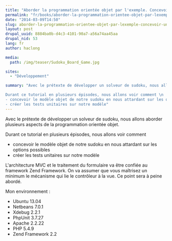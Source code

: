 ```yaml
---
title: "Aborder la programmation orientée objet par l'exemple. Concevoir un solveur de sudoku."
permalink: "fr/books/aborder-la-programmation-orientee-objet-par-lexemple-concevoir-un-solveur-de-sudoku.html"
date: "2014-03-09T14:50"
slug: aborder-la-programmation-orientee-objet-par-lexemple-concevoir-un-solveur-de-sudoku
layout: post
drupal_uuid: 8884ba0b-d4c3-4101-90a7-a56a74aa45aa
drupal_nid: 53
lang: fr
author: haclong

media:
  path: /img/teaser/Sudoku_Board_Game.jpg

sites:
  - "Développement"

summary: "Avec le prétexte de développer un solveur de sudoku, nous allons aborder plusieurs aspects de la programmation orientée objet. \n

Durant ce tutorial en plusieurs épisodes, nous allons voir comment \n
- concevoir le modèle objet de notre sudoku en nous attardant sur les options possibles\n
- créer les tests unitaires sur notre modèle"
---
```


Avec le prétexte de développer un solveur de sudoku, nous allons aborder plusieurs aspects de la programmation orientée objet.

Durant ce tutorial en plusieurs épisodes, nous allons voir comment

- concevoir le modèle objet de notre sudoku en nous attardant sur les options possibles
- créer les tests unitaires sur notre modèle

L'architecture MVC et le traitement du formulaire va être confiée au framework Zend Framework. On va assumer que vous maîtrisez un minimum le mécanisme qui lie le contrôleur à la vue. Ce point sera à peine abordé.

Mon environnement :

- Ubuntu 13.04
- Netbeans 7.0.1
- Xdebug 2.2.1
- PhpUnit 3.7.27
- Apache 2.2.22
- PHP 5.4.9
- Zend Framework 2.2
